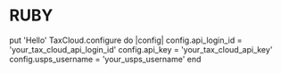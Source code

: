 RUBY
====
put 'Hello'
TaxCloud.configure do |config|
  config.api_login_id = 'your_tax_cloud_api_login_id'
  config.api_key = 'your_tax_cloud_api_key'
  config.usps_username = 'your_usps_username'
end
